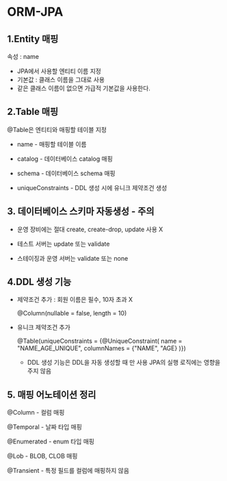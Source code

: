 # ORM-JPA
## 1.Entity 매핑
속성 : name
  * JPA에서 사용할 엔티티 이름 지정
  * 기본값 : 클래스 이름을 그대로 사용
  * 같은 클래스 이름이 없으면 가급적 기본값을 사용한다.

## 2.Table 매핑
  @Table은 엔티티와 매핑할 테이블 지정
  
  * name - 매핑할 테이블 이름
  
  * catalog - 데이터베이스 catalog 매핑
  
  * schema - 데이터베이스 schema 매핑
  
  * uniqueConstraints - DDL 생성 시에 유니크 제약조건 생성
  
## 3. 데이터베이스 스키마 자동생성 - 주의

* 운영 장비에는 절대 create, create-drop, update 사용 X

* 테스트 서버는 update 또는 validate

* 스테이징과 운영 서버는 validate 또는 none

## 4.DDL 생성 기능

* 제약조건 추가 : 회원 이름은 필수, 10자 초과 X

  @Column(nullable = false, length = 10)
  
* 유니크 제약조건 추가
  
  @Table(uniqueConstraints = {@UniqueConstraint( name = "NAME_AGE_UNIQUE", columnNames = {"NAME", "AGE} )})
  
  * DDL 생성 기능은 DDL을 자동 생성할 때 만 사용
  JPA의 실행 로직에는 영향을 주지 않음
  
## 5. 매핑 어노테이션 정리

  @Column - 컬럼 매핑
  
  @Temporal - 날짜 타입 매핑
  
  @Enumerated - enum 타입 매핑
  
  @Lob - BLOB, CLOB 매핑
  
  @Transient - 특정 필드를 컬럼에 매핑하지 않음

  
